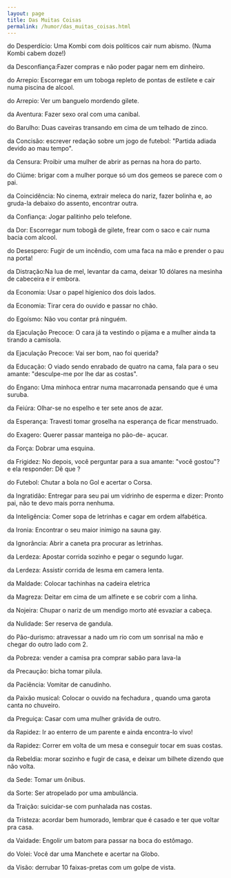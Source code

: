 ```yaml
---
layout: page
title: Das Muitas Coisas
permalink: /humor/das_muitas_coisas.html
---
```


do Desperdício: Uma Kombi com dois politicos cair num abismo. (Numa Kombi cabem doze!)

da Desconfiança:Fazer compras e não poder pagar nem em dinheiro.

do Arrepio: Escorregar em um toboga repleto de pontas de estilete e cair numa piscina de alcool.

do Arrepio: Ver um banguelo mordendo gilete.

da Aventura: Fazer sexo oral com uma canibal.

do Barulho: Duas caveiras transando em cima de um telhado de zinco.

da Concisão: escrever redação sobre um jogo de futebol: "Partida adiada devido ao mau tempo".

da Censura: Proibir uma mulher de abrir as pernas na hora do parto.

do Ciúme: brigar com a mulher porque só um dos gemeos se parece com o pai.

da Coincidência: No cinema, extrair meleca do nariz, fazer bolinha e, ao gruda-la debaixo do assento, encontrar outra.

da Confiança: Jogar palitinho pelo telefone.

da Dor: Escorregar num tobogã de gilete, frear com o saco e cair numa bacia com alcool.

do Desespero: Fugir de um incêndio, com uma faca na mão e prender o pau na porta!

da Distração:Na lua de mel, levantar da cama, deixar 10 dólares na mesinha de cabeceira e ir embora.

da Economia: Usar o papel higienico dos dois lados.

da Economia: Tirar cera do ouvido e passar no chão.

do Egoísmo: Não vou contar prá ninguém.

da Ejaculação Precoce: O cara já ta vestindo o pijama e a mulher ainda ta tirando a camisola.

da Ejaculação Precoce: Vai ser bom, nao foi querida?

da Educação: O viado sendo enrabado de quatro na cama, fala para o seu amante: "desculpe-me por lhe dar as costas".

do Engano: Uma minhoca entrar numa macarronada pensando que é uma suruba.

da Feiúra: Olhar-se no espelho e ter sete anos de azar.

da Esperança: Travesti tomar groselha na esperança de ficar menstruado.

do Exagero: Querer passar manteiga no pão-de- açucar.

da Força: Dobrar uma esquina.

da Frigidez: No depois, você perguntar para a sua amante: "você gostou"? e ela responder: Dê que ?

do Futebol: Chutar a bola no Gol e acertar o Corsa.

da Ingratidão: Entregar para seu pai um vidrinho de esperma e dizer: Pronto pai, não te devo mais porra nenhuma.

da Inteligência: Comer sopa de letrinhas e cagar em ordem alfabética.

da Ironia: Encontrar o seu maior inimigo na sauna gay.

da Ignorância: Abrir a caneta pra procurar as letrinhas.

da Lerdeza: Apostar corrida sozinho e pegar o segundo lugar.

da Lerdeza: Assistir corrida de lesma em camera lenta.

da Maldade: Colocar tachinhas na cadeira eletrica

da Magreza: Deitar em cima de um alfinete e se cobrir com a linha.

da Nojeira: Chupar o nariz de um mendigo morto até esvaziar a cabeça.

da Nulidade: Ser reserva de gandula.

do Pão-durismo: atravessar a nado um rio com um sonrisal na mão e chegar do outro lado com 2.

da Pobreza: vender a camisa pra comprar sabão para lava-la

da Precaução: bicha tomar pilula.

da Paciência: Vomitar de canudinho.

da Paixão musical: Colocar o ouvido na fechadura , quando uma garota canta no chuveiro.

da Preguiça: Casar com uma mulher grávida de outro.

da Rapidez: Ir ao enterro de um parente e ainda encontra-lo vivo!

da Rapidez: Correr em volta de um mesa e conseguir tocar em suas costas.

da Rebeldia: morar sozinho e fugir de casa, e deixar um bilhete dizendo que não volta.

da Sede: Tomar um ônibus.

da Sorte: Ser atropelado por uma ambulância.

da Traição: suicidar-se com punhalada nas costas.

da Tristeza: acordar bem humorado, lembrar que é casado e ter que voltar pra casa.

da Vaidade: Engolir um batom para passar na boca do estômago.

do Volei: Você dar uma Manchete e acertar na Globo.

da Visão: derrubar 10 faixas-pretas com um golpe de vista.
